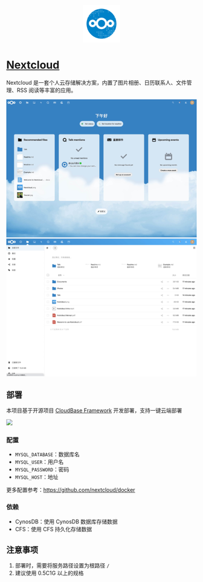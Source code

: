 <p align="center">
  <img height="100px" src="./logo.png" />
</p>

# [Nextcloud](https://github.com/nextcloud/server)

Nextcloud 是一套个人云存储解决方案，内置了图片相册、日历联系人、文件管理、RSS 阅读等丰富的应用。

![](./01.jpg)
![](./02.jpg)

## 部署

本项目基于开源项目 [CloudBase Framework](https://github.com/Tencent/cloudbase-framework) 开发部署，支持一键云端部署

[![](https://main.qcloudimg.com/raw/67f5a389f1ac6f3b4d04c7256438e44f.svg)](https://console.cloud.tencent.com/tcb/env/index?action=CreateAndDeployCloudBaseProject&tdl_anchor=github&tdl_site=0&appUrl=https://github.com/TencentCloudBase-Marketplace/nextcloud)

### 配置

- `MYSQL_DATABASE`：数据库名
- `MYSQL_USER`：用户名
- `MYSQL_PASSWORD`：密码
- `MYSQL_HOST`：地址

更多配置参考：https://github.com/nextcloud/docker

### 依赖

- CynosDB：使用 CynosDB 数据库存储数据
- CFS：使用 CFS 持久化存储数据

## 注意事项

1. 部署时，需要将服务路径设置为根路径 `/`
2. 建议使用 0.5C1G 以上的规格
